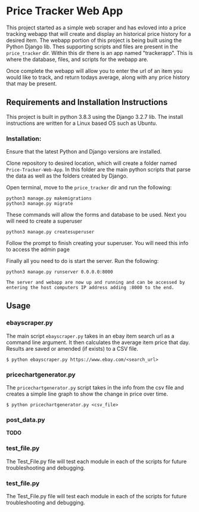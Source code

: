 # Price Tracker Web App

This project started as a simple web scraper and has evloved into a price tracking webapp that will create and display an historical price history for a desired item. The webapp portion of this project is being built using the Python Django lib. Thes supporting scripts and files are present in the `price_tracker` dir. Within this dir there is an app named "trackerapp". This is where the database, files, and scripts for the webapp are.  

Once complete the webapp will allow you to enter the url of an item you would like to track, and return todays average, along with any price history that may be present. 

## Requirements and Installation Instructions

This project is built in python 3.8.3 using the Django 3.2.7 lib. The install instructions are written for a Linux based OS such as Ubuntu. 

### Installation: 

Ensure that the latest Python and Django versions are installed.

Clone repository to desired location, which will create a folder named `Price-Tracker-Web-App`. In this folder are the main python scripts that parse the data as well as the folders created by Django.

Open terminal, move to the `price_tracker` dir and run the following:

```
python3 manage.py makemigrations
python3 manage.py migrate
```

These commands will allow the forms and database to be used. Next you will need to create a superuser

```
python3 manage.py createsuperuser
```
Follow the prompt to finish creating your superuser. You will need this info to access the admin page 

Finally all you need to do is start the server. Run the following:
```
python3 manage.py runserver 0.0.0.0:8000

The server and webapp are now up and running and can be accessed by entering the host computers IP address adding :8000 to the end. 
```



## Usage

### ebayscraper.py

The main script `ebayscraper.py` takes in an ebay item search url as a command line argument. It then calculates the average item price that day.  Results are saved or amended (if exists) to a CSV file.

```
$ python ebayscraper.py https://www.ebay.com/<search_url>
```

### pricechartgenerator.py

The `pricechartgenerator.py` script takes in the info from the csv file and creates a simple line graph to show the change in price over time.

```
$ python pricechartgenerator.py <csv_file>
```

### post_data.py


**TODO**

### test_file.py

The Test_File.py file will test each module in each of the scripts for future troubleshooting and debugging.
### test_file.py

The Test_File.py file will test each module in each of the scripts for future troubleshooting and debugging.
